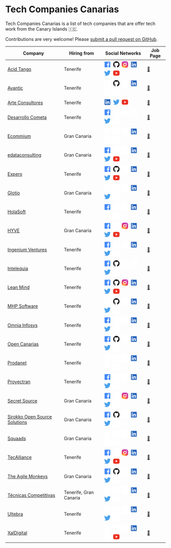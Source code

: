 # Tech Companies Canarias

Tech Companies Canarias is a list of tech companies that are offer tech work from the Canary Islands 🇮🇨.

Contributions are very welcome! Please [submit a pull request on GitHub](https://github.com/DanielRamosAcosta/tech-companies-canarias/blob/main/CONTRIBUTING.md).

| Company | Hiring from | Social Networks | Job Page |
| ------- | ----------- | --------------- | -------- |
| [Acid Tango](https://acidtango.com) | Tenerife | [![Facebook](https://raw.githubusercontent.com/DanielRamosAcosta/tech-companies-canarias/main/icons/facebook.png)](https://www.facebook.com/Acid-Tango-101103077972357) [![Github](https://raw.githubusercontent.com/DanielRamosAcosta/tech-companies-canarias/main/icons/github.png)](https://github.com/acidtango) [![Instagram](https://raw.githubusercontent.com/DanielRamosAcosta/tech-companies-canarias/main/icons/instagram.png)](https://www.instagram.com/acidtango) [![Linkedin](https://raw.githubusercontent.com/DanielRamosAcosta/tech-companies-canarias/main/icons/linkedin.png)](https://www.linkedin.com/company/acid-tango) [![Twitter](https://raw.githubusercontent.com/DanielRamosAcosta/tech-companies-canarias/main/icons/twitter.png)](https://twitter.com/acidtango) [![YouTube](https://raw.githubusercontent.com/DanielRamosAcosta/tech-companies-canarias/main/icons/youtube.png)](https://www.youtube.com/channel/UCFqkwvYiCRR3dupcxvbNOGA) | [💼](https://www.linkedin.com/company/acid-tango/jobs/) |
| [Avantic](http://www.avantic.net) | Tenerife | [![Facebook](https://raw.githubusercontent.com/DanielRamosAcosta/tech-companies-canarias/main/icons/empty.png)](#) [![Github](https://raw.githubusercontent.com/DanielRamosAcosta/tech-companies-canarias/main/icons/github.png)](https://github.com/avantic) [![Instagram](https://raw.githubusercontent.com/DanielRamosAcosta/tech-companies-canarias/main/icons/empty.png)](#) [![Linkedin](https://raw.githubusercontent.com/DanielRamosAcosta/tech-companies-canarias/main/icons/linkedin.png)](https://www.linkedin.com/company/avantic-estudio-de-ingenieros) [![Twitter](https://raw.githubusercontent.com/DanielRamosAcosta/tech-companies-canarias/main/icons/empty.png)](#) [![YouTube](https://raw.githubusercontent.com/DanielRamosAcosta/tech-companies-canarias/main/icons/empty.png)](#) | [💼](https://www.linkedin.com/company/avantic-estudio-de-ingenieros/jobs) |
| [Arte Consultores](https://arte.dev/index-es.html) | Tenerife |  [![Linkedin](https://raw.githubusercontent.com/DanielRamosAcosta/tech-companies-canarias/main/icons/linkedin.png)](https://www.linkedin.com/company/artedev) [![Twitter](https://raw.githubusercontent.com/DanielRamosAcosta/tech-companies-canarias/main/icons/twitter.png)](https://twitter.com/arte_dev) [![YouTube](https://raw.githubusercontent.com/DanielRamosAcosta/tech-companies-canarias/main/icons/youtube.png)](https://www.youtube.com/channel/UCAEdAn0If7IN_xVBgrZftaw) | [💼](https://arte.dev/trabajo.html) |
| [Desarrollo Cometa](https://www.desarrollocometa.com) | Tenerife | [![Facebook](https://raw.githubusercontent.com/DanielRamosAcosta/tech-companies-canarias/main/icons/facebook.png)](https://www.facebook.com/desarrollocometa) [![Github](https://raw.githubusercontent.com/DanielRamosAcosta/tech-companies-canarias/main/icons/empty.png)](#) [![Instagram](https://raw.githubusercontent.com/DanielRamosAcosta/tech-companies-canarias/main/icons/empty.png)](#) [![Linkedin](https://raw.githubusercontent.com/DanielRamosAcosta/tech-companies-canarias/main/icons/empty.png)](#) [![Twitter](https://raw.githubusercontent.com/DanielRamosAcosta/tech-companies-canarias/main/icons/twitter.png)](https://twitter.com/devCometa) [![YouTube](https://raw.githubusercontent.com/DanielRamosAcosta/tech-companies-canarias/main/icons/empty.png)](#) | [💼](https://www.desarrollocometa.com) |
| [Ecommium](https://ecommium.com) | Gran Canaria | [![Facebook](https://raw.githubusercontent.com/DanielRamosAcosta/tech-companies-canarias/main/icons/empty.png)](#) [![Github](https://raw.githubusercontent.com/DanielRamosAcosta/tech-companies-canarias/main/icons/empty.png)](#) [![Instagram](https://raw.githubusercontent.com/DanielRamosAcosta/tech-companies-canarias/main/icons/empty.png)](#) [![Linkedin](https://raw.githubusercontent.com/DanielRamosAcosta/tech-companies-canarias/main/icons/linkedin.png)](https://www.linkedin.com/company/ecommium-ecommerce) [![Twitter](https://raw.githubusercontent.com/DanielRamosAcosta/tech-companies-canarias/main/icons/empty.png)](#) [![YouTube](https://raw.githubusercontent.com/DanielRamosAcosta/tech-companies-canarias/main/icons/empty.png)](#) | [💼](https://ecommium.com/unete-al-equipo) |
| [edataconsulting](https://edataconsulting.es) | Gran Canaria | [![Facebook](https://raw.githubusercontent.com/DanielRamosAcosta/tech-companies-canarias/main/icons/facebook.png)](https://www.facebook.com/edataconsulting) [![Github](https://raw.githubusercontent.com/DanielRamosAcosta/tech-companies-canarias/main/icons/empty.png)](#) [![Instagram](https://raw.githubusercontent.com/DanielRamosAcosta/tech-companies-canarias/main/icons/empty.png)](#) [![Linkedin](https://raw.githubusercontent.com/DanielRamosAcosta/tech-companies-canarias/main/icons/linkedin.png)](https://www.linkedin.com/company/edataconsulting/) [![Twitter](https://raw.githubusercontent.com/DanielRamosAcosta/tech-companies-canarias/main/icons/twitter.png)](https://twitter.com/edataconsulting) [![YouTube](https://raw.githubusercontent.com/DanielRamosAcosta/tech-companies-canarias/main/icons/youtube.png)](https://www.youtube.com/channel/UCEEixyMsLJPw7-v_gtkSDrw) | [💼](https://people.edataconsulting.es/) |
| [Expero](https://www.experoinc.com) | Tenerife | [![Facebook](https://raw.githubusercontent.com/DanielRamosAcosta/tech-companies-canarias/main/icons/facebook.png)](https://www.facebook.com/experoinc) [![Github](https://raw.githubusercontent.com/DanielRamosAcosta/tech-companies-canarias/main/icons/github.png)](https://github.com/experoinc) [![Instagram](https://raw.githubusercontent.com/DanielRamosAcosta/tech-companies-canarias/main/icons/empty.png)](#) [![Linkedin](https://raw.githubusercontent.com/DanielRamosAcosta/tech-companies-canarias/main/icons/linkedin.png)](https://www.linkedin.com/company/experoinc) [![Twitter](https://raw.githubusercontent.com/DanielRamosAcosta/tech-companies-canarias/main/icons/twitter.png)](https://twitter.com/experoinc) [![YouTube](https://raw.githubusercontent.com/DanielRamosAcosta/tech-companies-canarias/main/icons/youtube.png)](https://www.youtube.com/channel/UCSpX7JV7sC-mH46oM09n_Nw) | [💼](https://www.experoinc.com/about/careers) |
| [Glotio](https://glotio.com) | Gran Canaria | [![Facebook](https://raw.githubusercontent.com/DanielRamosAcosta/tech-companies-canarias/main/icons/empty.png)](#) [![Github](https://raw.githubusercontent.com/DanielRamosAcosta/tech-companies-canarias/main/icons/empty.png)](#) [![Instagram](https://raw.githubusercontent.com/DanielRamosAcosta/tech-companies-canarias/main/icons/empty.png)](#) [![Linkedin](https://raw.githubusercontent.com/DanielRamosAcosta/tech-companies-canarias/main/icons/linkedin.png)](https://www.linkedin.com/company/glotio) [![Twitter](https://raw.githubusercontent.com/DanielRamosAcosta/tech-companies-canarias/main/icons/twitter.png)](https://twitter.com/Glotio1) [![YouTube](https://raw.githubusercontent.com/DanielRamosAcosta/tech-companies-canarias/main/icons/empty.png)](#) | [💼](https://www.linkedin.com/company/glotio/jobs) |
| [HolaSoft](https://www.holasoft.es) | Tenerife | [![Facebook](https://raw.githubusercontent.com/DanielRamosAcosta/tech-companies-canarias/main/icons/facebook.png)](https://www.facebook.com/HolaSoft.tpv.erp) [![Github](https://raw.githubusercontent.com/DanielRamosAcosta/tech-companies-canarias/main/icons/empty.png)](#) [![Instagram](https://raw.githubusercontent.com/DanielRamosAcosta/tech-companies-canarias/main/icons/empty.png)](#) [![Linkedin](https://raw.githubusercontent.com/DanielRamosAcosta/tech-companies-canarias/main/icons/linkedin.png)](https://www.linkedin.com/company/holasoft) [![Twitter](https://raw.githubusercontent.com/DanielRamosAcosta/tech-companies-canarias/main/icons/empty.png)](#) [![YouTube](https://raw.githubusercontent.com/DanielRamosAcosta/tech-companies-canarias/main/icons/empty.png)](#) | [💼](https://www.linkedin.com/company/holasoft/jobs) |
| [HYVE](https://www.hyve.net) | Gran Canaria | [![Facebook](https://raw.githubusercontent.com/DanielRamosAcosta/tech-companies-canarias/main/icons/facebook.png)](https://www.facebook.com/hyvetheinnovationcompany) [![Github](https://raw.githubusercontent.com/DanielRamosAcosta/tech-companies-canarias/main/icons/empty.png)](#) [![Instagram](https://raw.githubusercontent.com/DanielRamosAcosta/tech-companies-canarias/main/icons/instagram.png)](https://www.instagram.com/hyve_innovation) [![Linkedin](https://raw.githubusercontent.com/DanielRamosAcosta/tech-companies-canarias/main/icons/linkedin.png)](https://www.linkedin.com/company/hyve-ag) [![Twitter](https://raw.githubusercontent.com/DanielRamosAcosta/tech-companies-canarias/main/icons/twitter.png)](https://twitter.com/hyve_innovation) [![YouTube](https://raw.githubusercontent.com/DanielRamosAcosta/tech-companies-canarias/main/icons/youtube.png)](https://www.youtube.com/channel/UCnazwh6SE2Rex_J2982kyTQ) | [💼](https://www.hyve.net/en/careers) |
| [Ingenium Ventures](https://www.ingeniumventures.com) | Tenerife | [![Facebook](https://raw.githubusercontent.com/DanielRamosAcosta/tech-companies-canarias/main/icons/facebook.png)](https://www.facebook.com/IngeniumVentures) [![Github](https://raw.githubusercontent.com/DanielRamosAcosta/tech-companies-canarias/main/icons/empty.png)](#) [![Instagram](https://raw.githubusercontent.com/DanielRamosAcosta/tech-companies-canarias/main/icons/empty.png)](#) [![Linkedin](https://raw.githubusercontent.com/DanielRamosAcosta/tech-companies-canarias/main/icons/linkedin.png)](https://www.linkedin.com/company/ingenium-ventures) [![Twitter](https://raw.githubusercontent.com/DanielRamosAcosta/tech-companies-canarias/main/icons/twitter.png)](https://twitter.com/ingeniumv) [![YouTube](https://raw.githubusercontent.com/DanielRamosAcosta/tech-companies-canarias/main/icons/empty.png)](#) | [💼](https://www.ingeniumventures.com/talento) |
| [Intelequia](https://intelequia.com) | Tenerife | [![Facebook](https://raw.githubusercontent.com/DanielRamosAcosta/tech-companies-canarias/main/icons/facebook.png)](https://www.facebook.com/Intelequia) [![Github](https://raw.githubusercontent.com/DanielRamosAcosta/tech-companies-canarias/main/icons/github.png)](https://github.com/intelequia) [![Instagram](https://raw.githubusercontent.com/DanielRamosAcosta/tech-companies-canarias/main/icons/empty.png)](#) [![Linkedin](https://raw.githubusercontent.com/DanielRamosAcosta/tech-companies-canarias/main/icons/empty.png)](#) [![Twitter](https://raw.githubusercontent.com/DanielRamosAcosta/tech-companies-canarias/main/icons/twitter.png)](https://twitter.com/intelequia) [![YouTube](https://raw.githubusercontent.com/DanielRamosAcosta/tech-companies-canarias/main/icons/empty.png)](#) | [💼](https://intelequia.com/social/empleos) |
| [Lean Mind](https://leanmind.es) | Tenerife | [![Facebook](https://raw.githubusercontent.com/DanielRamosAcosta/tech-companies-canarias/main/icons/facebook.png)](https://www.facebook.com/Lean-Mind-106484421092863) [![Github](https://raw.githubusercontent.com/DanielRamosAcosta/tech-companies-canarias/main/icons/github.png)](https://github.com/lean-mind) [![Instagram](https://raw.githubusercontent.com/DanielRamosAcosta/tech-companies-canarias/main/icons/instagram.png)](https://www.instagram.com/leanfulness_es) [![Linkedin](https://raw.githubusercontent.com/DanielRamosAcosta/tech-companies-canarias/main/icons/linkedin.png)](https://www.linkedin.com/company/leanfulness) [![Twitter](https://raw.githubusercontent.com/DanielRamosAcosta/tech-companies-canarias/main/icons/twitter.png)](https://twitter.com/leanfulness_es) [![YouTube](https://raw.githubusercontent.com/DanielRamosAcosta/tech-companies-canarias/main/icons/youtube.png)](https://www.youtube.com/channel/UCW16ot2jRfF3LgUSCEiGd8g) | [💼](https://leanmind.es/es/empleo) |
| [MHP Software](http://mhp-solution-group.es/) | Tenerife | [![Facebook](https://raw.githubusercontent.com/DanielRamosAcosta/tech-companies-canarias/main/icons/empty.png)](#) [![Github](https://raw.githubusercontent.com/DanielRamosAcosta/tech-companies-canarias/main/icons/github.png)](https://github.com/mhpes) [![Instagram](https://raw.githubusercontent.com/DanielRamosAcosta/tech-companies-canarias/main/icons/empty.png)](#) [![Linkedin](https://raw.githubusercontent.com/DanielRamosAcosta/tech-companies-canarias/main/icons/linkedin.png)](https://www.linkedin.com/company/mhp-software-s-l-/) [![Twitter](https://raw.githubusercontent.com/DanielRamosAcosta/tech-companies-canarias/main/icons/twitter.png)](https://twitter.com/mhpsoftware) [![YouTube](https://raw.githubusercontent.com/DanielRamosAcosta/tech-companies-canarias/main/icons/empty.png)](#) | [💼](https://www.infojobs.net/mhp-software-sl/em-i98555454495549777280322013095644317473/ofertas) |
| [Omnia Infosys](https://omniainfosys.com) | Tenerife | [![Facebook](https://raw.githubusercontent.com/DanielRamosAcosta/tech-companies-canarias/main/icons/facebook.png)](https://www.facebook.com/Omnia-Infosys-126364607419620) [![Github](https://raw.githubusercontent.com/DanielRamosAcosta/tech-companies-canarias/main/icons/empty.png)](#) [![Instagram](https://raw.githubusercontent.com/DanielRamosAcosta/tech-companies-canarias/main/icons/empty.png)](#) [![Linkedin](https://raw.githubusercontent.com/DanielRamosAcosta/tech-companies-canarias/main/icons/linkedin.png)](https://www.linkedin.com/company/omnia-infosys-slu) [![Twitter](https://raw.githubusercontent.com/DanielRamosAcosta/tech-companies-canarias/main/icons/twitter.png)](https://twitter.com/OmniaInfosys) [![YouTube](https://raw.githubusercontent.com/DanielRamosAcosta/tech-companies-canarias/main/icons/empty.png)](#) | [💼](https://www.linkedin.com/company/omnia-infosys-slu/jobs/) |
| [Open Canarias](https://www.opencanarias.com) | Tenerife | [![Facebook](https://raw.githubusercontent.com/DanielRamosAcosta/tech-companies-canarias/main/icons/facebook.png)](https://www.facebook.com/opencanarias) [![Github](https://raw.githubusercontent.com/DanielRamosAcosta/tech-companies-canarias/main/icons/github.png)](https://github.com/opencanarias) [![Instagram](https://raw.githubusercontent.com/DanielRamosAcosta/tech-companies-canarias/main/icons/empty.png)](#) [![Linkedin](https://raw.githubusercontent.com/DanielRamosAcosta/tech-companies-canarias/main/icons/linkedin.png)](https://www.linkedin.com/company/open-canarias-sl) [![Twitter](https://raw.githubusercontent.com/DanielRamosAcosta/tech-companies-canarias/main/icons/twitter.png)](https://twitter.com/OpenCanarias) [![YouTube](https://raw.githubusercontent.com/DanielRamosAcosta/tech-companies-canarias/main/icons/empty.png)](#) | [💼](https://www.linkedin.com/company/open-canarias-sl/jobs) |
| [Prodanet](https://www.prodanet.com) | Tenerife | [![Facebook](https://raw.githubusercontent.com/DanielRamosAcosta/tech-companies-canarias/main/icons/empty.png)](#) [![Github](https://raw.githubusercontent.com/DanielRamosAcosta/tech-companies-canarias/main/icons/empty.png)](#) [![Instagram](https://raw.githubusercontent.com/DanielRamosAcosta/tech-companies-canarias/main/icons/empty.png)](#) [![Linkedin](https://raw.githubusercontent.com/DanielRamosAcosta/tech-companies-canarias/main/icons/linkedin.png)](https://www.linkedin.com/company/prodanet) [![Twitter](https://raw.githubusercontent.com/DanielRamosAcosta/tech-companies-canarias/main/icons/empty.png)](#) [![YouTube](https://raw.githubusercontent.com/DanielRamosAcosta/tech-companies-canarias/main/icons/empty.png)](#) | [💼](https://www.linkedin.com/company/prodanet/jobs) |
| [Proyectran](https://www.proyectran.com) | Tenerife | [![Facebook](https://raw.githubusercontent.com/DanielRamosAcosta/tech-companies-canarias/main/icons/facebook.png)](https://www.facebook.com/Proyectran) [![Github](https://raw.githubusercontent.com/DanielRamosAcosta/tech-companies-canarias/main/icons/empty.png)](#) [![Instagram](https://raw.githubusercontent.com/DanielRamosAcosta/tech-companies-canarias/main/icons/empty.png)](#) [![Linkedin](https://raw.githubusercontent.com/DanielRamosAcosta/tech-companies-canarias/main/icons/linkedin.png)](https://www.linkedin.com/company/proyectran) [![Twitter](https://raw.githubusercontent.com/DanielRamosAcosta/tech-companies-canarias/main/icons/twitter.png)](https://twitter.com/Proyectran) [![YouTube](https://raw.githubusercontent.com/DanielRamosAcosta/tech-companies-canarias/main/icons/empty.png)](#) | [💼](https://www.linkedin.com/company/proyectran/jobs) |
| [Secret Source](https://www.secret-source.eu) | Gran Canaria | [![Facebook](https://raw.githubusercontent.com/DanielRamosAcosta/tech-companies-canarias/main/icons/facebook.png)](https://www.facebook.com/secretsource) [![Github](https://raw.githubusercontent.com/DanielRamosAcosta/tech-companies-canarias/main/icons/empty.png)](#) [![Instagram](https://raw.githubusercontent.com/DanielRamosAcosta/tech-companies-canarias/main/icons/instagram.png)](https://www.instagram.com/secret_source.eu) [![Linkedin](https://raw.githubusercontent.com/DanielRamosAcosta/tech-companies-canarias/main/icons/linkedin.png)](https://www.linkedin.com/company/secret-source) [![Twitter](https://raw.githubusercontent.com/DanielRamosAcosta/tech-companies-canarias/main/icons/twitter.png)](https://twitter.com/SecretSourceEU) [![YouTube](https://raw.githubusercontent.com/DanielRamosAcosta/tech-companies-canarias/main/icons/empty.png)](#) | [💼](https://careers.secret-source.eu) |
| [Sirokko Open Source Solutions](https://www.sirokko.es) | Gran Canaria | [![Facebook](https://raw.githubusercontent.com/DanielRamosAcosta/tech-companies-canarias/main/icons/facebook.png)](https://www.facebook.com/SirokkoOSS) [![Github](https://raw.githubusercontent.com/DanielRamosAcosta/tech-companies-canarias/main/icons/github.png)](https://github.com/sirokko) [![Instagram](https://raw.githubusercontent.com/DanielRamosAcosta/tech-companies-canarias/main/icons/empty.png)](#) [![Linkedin](https://raw.githubusercontent.com/DanielRamosAcosta/tech-companies-canarias/main/icons/linkedin.png)](https://www.linkedin.com/company/sirokko-open-source-solutions-s-l-/) [![Twitter](https://raw.githubusercontent.com/DanielRamosAcosta/tech-companies-canarias/main/icons/twitter.png)](https://twitter.com/sirokkooss) [![YouTube](https://raw.githubusercontent.com/DanielRamosAcosta/tech-companies-canarias/main/icons/empty.png)](#) | [💼](https://www.linkedin.com/company/sirokko-open-source-solutions-s-l-/jobs/) |
| [Squaads](https://squaads.com) | Gran Canaria | [![Facebook](https://raw.githubusercontent.com/DanielRamosAcosta/tech-companies-canarias/main/icons/empty.png)](#) [![Github](https://raw.githubusercontent.com/DanielRamosAcosta/tech-companies-canarias/main/icons/empty.png)](#) [![Instagram](https://raw.githubusercontent.com/DanielRamosAcosta/tech-companies-canarias/main/icons/empty.png)](#) [![Linkedin](https://raw.githubusercontent.com/DanielRamosAcosta/tech-companies-canarias/main/icons/linkedin.png)](https://www.linkedin.com/company/squaads/) [![Twitter](https://raw.githubusercontent.com/DanielRamosAcosta/tech-companies-canarias/main/icons/empty.png)](#) [![YouTube](https://raw.githubusercontent.com/DanielRamosAcosta/tech-companies-canarias/main/icons/empty.png)](#) | [💼](https://www.linkedin.com/company/squaads/jobs/) |
| [TecAlliance](https://www.tecalliance.net) | Tenerife | [![Facebook](https://raw.githubusercontent.com/DanielRamosAcosta/tech-companies-canarias/main/icons/facebook.png)](facebook.com/TecAlliance) [![Github](https://raw.githubusercontent.com/DanielRamosAcosta/tech-companies-canarias/main/icons/empty.png)](#) [![Instagram](https://raw.githubusercontent.com/DanielRamosAcosta/tech-companies-canarias/main/icons/instagram.png)](https://www.instagram.com/tecalliance) [![Linkedin](https://raw.githubusercontent.com/DanielRamosAcosta/tech-companies-canarias/main/icons/linkedin.png)](https://www.linkedin.com/company/tecalliance) [![Twitter](https://raw.githubusercontent.com/DanielRamosAcosta/tech-companies-canarias/main/icons/twitter.png)](https://twitter.com/TecAlliance) [![YouTube](https://raw.githubusercontent.com/DanielRamosAcosta/tech-companies-canarias/main/icons/youtube.png)](https://www.youtube.com/channel/UC_b7gPw0OabQ3b2CDTtdFnw) | [💼](https://www.tecalliance.net/en/career) |
| [The Agile Monkeys](https://www.theagilemonkeys.com) | Gran Canaria | [![Facebook](https://raw.githubusercontent.com/DanielRamosAcosta/tech-companies-canarias/main/icons/facebook.png)](https://www.facebook.com/TheAgileMonkeys) [![Github](https://raw.githubusercontent.com/DanielRamosAcosta/tech-companies-canarias/main/icons/github.png)](https://github.com/theam) [![Instagram](https://raw.githubusercontent.com/DanielRamosAcosta/tech-companies-canarias/main/icons/empty.png)](#) [![Linkedin](https://raw.githubusercontent.com/DanielRamosAcosta/tech-companies-canarias/main/icons/linkedin.png)](https://www.linkedin.com/company/theagilemonkeys) [![Twitter](https://raw.githubusercontent.com/DanielRamosAcosta/tech-companies-canarias/main/icons/twitter.png)](https://twitter.com/theagilemonkeys) [![YouTube](https://raw.githubusercontent.com/DanielRamosAcosta/tech-companies-canarias/main/icons/empty.png)](#) | [💼](https://www.linkedin.com/company/theagilemonkeys/jobs) |
| [Técnicas Competitivas](https://www.tecnicascompetitivas.com) | Tenerife, Gran Canaria | [![Facebook](https://raw.githubusercontent.com/DanielRamosAcosta/tech-companies-canarias/main/icons/empty.png)](#) [![Github](https://raw.githubusercontent.com/DanielRamosAcosta/tech-companies-canarias/main/icons/empty.png)](#) [![Instagram](https://raw.githubusercontent.com/DanielRamosAcosta/tech-companies-canarias/main/icons/empty.png)](#) [![Linkedin](https://raw.githubusercontent.com/DanielRamosAcosta/tech-companies-canarias/main/icons/linkedin.png)](https://www.linkedin.com/company/tecnicas-competitivas) [![Twitter](https://raw.githubusercontent.com/DanielRamosAcosta/tech-companies-canarias/main/icons/twitter.png)](https://twitter.com/TecnicasTCSA) [![YouTube](https://raw.githubusercontent.com/DanielRamosAcosta/tech-companies-canarias/main/icons/empty.png)](#) | [💼](https://www.linkedin.com/company/tecnicas-competitivas/jobs) |
| [Ultebra](https://www.ultebra.eu) | Tenerife | [![Facebook](https://raw.githubusercontent.com/DanielRamosAcosta/tech-companies-canarias/main/icons/empty.png)](#) [![Github](https://raw.githubusercontent.com/DanielRamosAcosta/tech-companies-canarias/main/icons/empty.png)](#) [![Instagram](https://raw.githubusercontent.com/DanielRamosAcosta/tech-companies-canarias/main/icons/empty.png)](#) [![Linkedin](https://raw.githubusercontent.com/DanielRamosAcosta/tech-companies-canarias/main/icons/linkedin.png)](https://www.linkedin.com/company/ultebra-solutions-s-l) [![Twitter](https://raw.githubusercontent.com/DanielRamosAcosta/tech-companies-canarias/main/icons/twitter.png)](https://twitter.com/ultebra) [![YouTube](https://raw.githubusercontent.com/DanielRamosAcosta/tech-companies-canarias/main/icons/empty.png)](#) | [💼](https://www.ultebra.eu/#join) |
| [XalDigital](https://www.xaldigital.com) | Tenerife | [![Facebook](https://raw.githubusercontent.com/DanielRamosAcosta/tech-companies-canarias/main/icons/empty.png)](#) [![Github](https://raw.githubusercontent.com/DanielRamosAcosta/tech-companies-canarias/main/icons/empty.png)](#) [![Instagram](https://raw.githubusercontent.com/DanielRamosAcosta/tech-companies-canarias/main/icons/empty.png)](#) [![Linkedin](https://raw.githubusercontent.com/DanielRamosAcosta/tech-companies-canarias/main/icons/linkedin.png)](https://www.linkedin.com/company/xal-digital) [![Twitter](https://raw.githubusercontent.com/DanielRamosAcosta/tech-companies-canarias/main/icons/empty.png)](#) [![YouTube](https://raw.githubusercontent.com/DanielRamosAcosta/tech-companies-canarias/main/icons/youtube.png)](https://www.youtube.com/channel/UCmC9ZbHwg_5Jff9QNRoRofw) | [💼](https://www.linkedin.com/company/xal-digital/jobs) |
